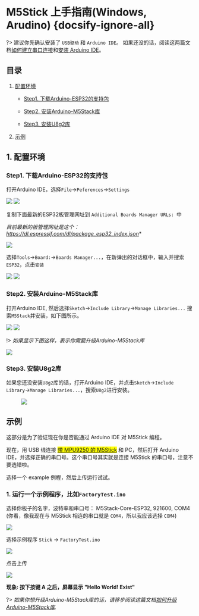 # M5Stick 上手指南(Windows, Arudino) {docsify-ignore-all}

?> 建议你先确认安装了 `USB驱动` 和 `Arduino IDE`。 如果还没的话，阅读这两篇文档[如何建立串口连接](zh_CN/related_documents/establish_serial_connection)和[安装 Arduino IDE](zh_CN/related_documents/how_to_install_git_and_arduino)。

## 目录

1. [配置环境](#配置环境)

    - [Step1. 下载Arduino-ESP32的支持包](#Step1-下载Arduino-ESP32的支持包)

    - [Step2. 安装Arduino-M5Stack库](#Step2-安装Arduino-M5Stack库)

    - [Step3. 安装U8g2库](#Step3-安装U8g2库)

2. [示例](#示例)


## 1. 配置环境

### Step1. 下载Arduino-ESP32的支持包

打开Arduino IDE，选择`File`->`Peferences`->`Settings`

<img src="assets/img/getting_started_pics/m5stack_core/get_started_with_arduino_m5core/windows/quick_start_arduino_win_01.png">

<img src="assets/img/getting_started_pics/m5stack_core/get_started_with_arduino_m5core/windows/quick_start_arduino_win_02.png">

复制下面最新的ESP32板管理网址到 `Additional Boards Manager URLs: `中

*目前最新的板管理网址是这个：https://dl.espressif.com/dl/package_esp32_index.json**

<img src="assets/img/getting_started_pics/m5stack_core/get_started_with_arduino_m5core/windows/quick_start_arduino_win_03.png">

选择`Tools`->`Board:`->`Boards Manager...`，在新弹出的对话框中，输入并搜索`ESP32`，点击`安装`

<img src="assets/img/getting_started_pics/m5stack_core/get_started_with_arduino_m5core/windows/quick_start_arduino_win_04.png">

<img src="assets/img/getting_started_pics/m5stack_core/get_started_with_arduino_m5core/windows/quick_start_arduino_win_05.png">

### Step2. 安装Arduino-M5Stack库

打开Arduino IDE, 然后选择`Sketch`->`Include Library`->`Manage Libraries...`
搜索`M5Stack`并安装，如下图所示。

<img src="assets/img/getting_started_pics/m5stack_core/get_started_with_arduino_m5core/windows/quick_start_arduino_win_06.png">

<img src="assets/img/getting_started_pics/m5stack_core/get_started_with_arduino_m5core/windows/quick_start_arduino_win_07.png">

!> *如果显示下图这样，表示你需要升级Arduino-M5Stack库*

<img src="assets/img/getting_started_pics/m5stack_core/get_started_with_arduino_m5core/windows/update_m5stack_lib.png">

### Step3. 安装U8g2库

如果您还没安装`U8g2`库的话，打开Arduino IDE，并点击`Sketch`->`Include Library`->`Manage Libraries...`，搜索`U8g2`进行安装。

<figure>
  <img src="assets/img/getting_started_pics/m5stack_core/get_started_with_m5stick/install_u8g2.png">
</figure>

## 示例

这部分是为了验证现在你是否能通过 Arduino IDE 对 M5Stick 编程。

现在，用 USB 线连接 <mark>[带 MPU9250 的 M5Stick](https://img.alicdn.com/imgextra/i4/136588748/O1CN012EUdFpJIthEANlx_!!136588748.jpg)</mark> 和 PC，然后打开 Arduino IDE，并选择正确的串口号。这个串口号其实就是连接 M5Stick 的串口号，注意不要选错啦。

选择一个 example 例程，然后上传运行试试。

### 1. 运行一个示例程序，比如`FactoryTest.ino`

选择你板子的名字，波特率和串口号： M5Stack-Core-ESP32, 921600, COM4 (你看，像我现在与 M5Stick 相连的串口就是 `COM4`，所以我应该选择 `COM4`)

<img src="assets/img/getting_started_pics/m5stack_core/get_started_with_arduino_m5core/windows/select_board_baudrate_serial_port.png">

选择示例程序 `Stick` -> `FactoryTest.ino`

<img src="assets/img/getting_started_pics/m5stick/m5stick_arduino_windows_01.png">

点击上传

<img src="assets/img/getting_started_pics/m5stack_core/get_started_with_arduino_m5core/windows/arduino_upload.png">

**现象: 按下按键 A 之后，屏幕显示 "Hello World! Exist"**

?> *如果你想升级Arduino-M5Stack库的话，请移步阅读这篇文档[如何升级Arduino-M5Stack库](zh_CN/related_documents/upgrade_m5stack_lib).*